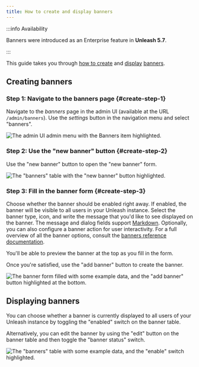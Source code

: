 ```yaml
---
title: How to create and display banners
---
```


:::info Availability

Banners were introduced as an Enterprise feature in **Unleash 5.7**.

:::


This guide takes you through [how to create](#creating-banners "how to create banners") and [display](#displaying-banners "how to display banners") [banners](../reference/banners.md).

## Creating banners

### Step 1: Navigate to the banners page {#create-step-1}

Navigate to the _banners_ page in the admin UI (available at the URL `/admin/banners`). Use the _settings_ button in the navigation menu and select "banners".

![The admin UI admin menu with the Banners item highlighted.](/img/create-banners-step-1.png)

### Step 2: Use the "new banner" button {#create-step-2}

Use the "new banner" button to open the "new banner" form.

![The "banners" table with the "new banner" button highlighted.](/img/create-banners-step-2.png)

### Step 3: Fill in the banner form {#create-step-3}

Choose whether the banner should be enabled right away. If enabled, the banner will be visible to all users in your Unleash instance. Select the banner type, icon, and write the message that you'd like to see displayed on the banner. The message and dialog fields support [Markdown](https://www.markdownguide.org/basic-syntax/). Optionally, you can also configure a banner action for user interactivity. For a full overview of all the banner options, consult the [banners reference documentation](../reference/banners).

You'll be able to preview the banner at the top as you fill in the form.

Once you're satisfied, use the "add banner" button to create the banner.

![The banner form filled with some example data, and the "add banner" button highlighted at the bottom.](/img/create-banners-step-3.png)

## Displaying banners

You can choose whether a banner is currently displayed to all users of your Unleash instance by toggling the "enabled" switch on the banner table. 

Alternatively, you can edit the banner by using the "edit" button on the banner table and then toggle the "banner status" switch.

![The "banners" table with some example data, and the "enable" switch highlighted.](/img/create-banners-display.png)
